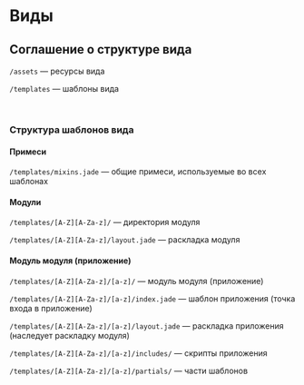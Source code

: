 # Виды

## Соглашение о структуре вида

`/assets` — ресурсы вида

`/templates` — шаблоны вида


 
### Структура шаблонов вида

#### Примеси
`/templates/mixins.jade` — общие примеси, используемые во всех шаблонах



#### Модули

`/templates/[A-Z][A-Za-z]/` — директория модуля

`/templates/[A-Z][A-Za-z]/layout.jade` — раскладка модуля



#### Модуль модуля (приложение)

`/templates/[A-Z][A-Za-z]/[a-z]/` — модуль модуля (приложение)

`/templates/[A-Z][A-Za-z]/[a-z]/index.jade` — шаблон приложения (точка входа в приложение)

`/templates/[A-Z][A-Za-z]/[a-z]/layout.jade` — раскладка приложения (наследует раскладку модуля)

`/templates/[A-Z][A-Za-z]/[a-z]/includes/` — скрипты приложения

`/templates/[A-Z][A-Za-z]/[a-z]/partials/` — части шаблонов
